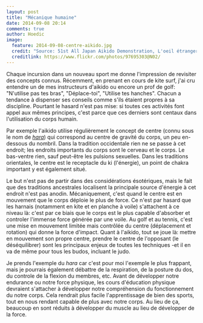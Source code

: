 ```yaml
---
layout: post
title: "Mécanique humaine"
date: 2014-09-08 20:14
comments: true
author: Hoedic
image:
  feature: 2014-09-08-centre-aikido.jpg
  credit: "Source: 51st All Japan Aikido Demonstration, L'oeil étranger"
  creditlink: https://www.flickr.com/photos/97695303@N02/
---
```



Chaque incursion dans un nouveau sport me donne l'impression de revisiter des concepts connus. Récemment, en prenant en cours de kite surf, j'ai cru entendre un de mes instructeurs d'aikido ou encore un prof de golf: "N'utilise pas tes bras", "Déplace-toi", "Utilise tes hanches". Chacun a tendance à dispenser ses conseils comme s'ils étaient propres à sa discipline. Pourtant le hasard n'est pas mise: si toutes ces activités font appel aux mêmes principes, c'est parce que ces derniers sont centaux dans l'utilisation du corps humain.

Par exemple l'aikido utilise régulièrement le concept de centre (connu sous le nom de *<a href="http://en.wikipedia.org/wiki/Hara_(tanden)">hara</a>*) qui correspond au centre de gravité du corps, un peu en-dessous du nombril. Dans la tradition occidentale rien ne se passe à cet endroit; les endroits importants du corps sont le cerveau et le corps. Le bas-ventre rien, sauf peut-être les pulsions sexuelles. Dans les traditions orientales, le centre est le receptacle du ki (l'énergie), un point de chakra important y est également situé.

Le but n'est pas de partir dans des considérations ésotériques, mais le fait que des traditions ancestrales localisent la principale source d'énergie à cet endroit n'est pas anodin. Mécaniquement, c'est quand le centre est en mouvement que le corps déploie le plus de force. Ce n'est par hasard que les harnais (notamment en kite et en planche à voile) s'attachent à ce niveau là: c'est par ce biais que le corps est le plus capable d'absorber et controler l'immense force générée par une voile. Au golf et au tennis, c'est une mise en mouvement limitée mais contrôlée du centre (déplacement et rotation) qui donne la force d'impact. Quant à l'aikido, tout se joue là: mettre en mouvement son propre centre, prendre le centre de l'opposant (le déséquilibrer) sont les principaux enjeux de toutes les techniques -et il en va de même pour tous les budos, incluant le judo.

Je prends l'exemple du *hara* car c'est pour moi l'exemple le plus frappant, mais je pourrais également débattre de la respiration, de la posture du dos, du controle de la flexion du membres, etc. Avant de développer notre endurance ou notre force physique, les cours d'éducation physique devraient s'attacher à développer notre compréhension du fonctionnement du notre corps. Cela rendrait plus facile l'apprentissage de bien des sports, tout en nous rendant capable de plus avec notre corps. Au lieu de ça, beaucoup en sont réduits à développer du muscle au lieu de développer de la force.